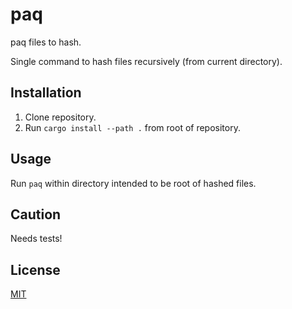 # paq

paq files to hash.

Single command to hash files recursively (from current directory).

## Installation

1. Clone repository.
2. Run `cargo install --path .` from root of repository.

## Usage

Run `paq` within directory intended to be root of hashed files. 

## Caution

Needs tests!

## License

[MIT](LICENSE)
